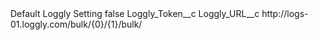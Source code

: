 <?xml version="1.0" encoding="UTF-8"?>
<CustomMetadata xmlns="http://soap.sforce.com/2006/04/metadata" xmlns:xsi="http://www.w3.org/2001/XMLSchema-instance" xmlns:xsd="http://www.w3.org/2001/XMLSchema">
    <label>Default Loggly Setting</label>
    <protected>false</protected>
    <values>
        <field>Loggly_Token__c</field>
        <value xsi:nil="true"/>
    </values>
    <values>
        <field>Loggly_URL__c</field>
        <value xsi:type="xsd:string">http://logs-01.loggly.com/bulk/{0}/{1}/bulk/</value>
    </values>
</CustomMetadata>
